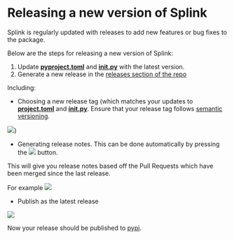 # Releasing a new version of Splink

Splink is regularly updated with releases to add new features or bug fixes to the package.

Below are the steps for releasing a new version of Splink:

1. Update [**pyproject.toml**](https://github.com/moj-analytical-services/splink/blob/master/pyproject.toml) and [**__init__.py**](https://github.com/moj-analytical-services/splink/blob/master/splink/__init__.py) with the latest version.
2. Generate a new release in the [releases section of the repo](https://github.com/moj-analytical-services/splink/releases)

Including:

- Choosing a new release tag (which matches your updates to [**project.toml**](https://github.com/moj-analytical-services/splink/blob/master/pyproject.toml) and [**__init__.py**](https://github.com/moj-analytical-services/splink/blob/master/splink/__init__.py). Ensure that your release tag follows [semantic versioning](https://semver.org/).

![](https://raw.githubusercontent.com/moj-analytical-services/splink/master/docs/img/releases-tag.png))

- Generating release notes. This can be done automatically by pressing the 
![](https://raw.githubusercontent.com/moj-analytical-services/splink/master/docs/img/releases-notes_button.png) button. 

This will give you release notes based off the Pull Requests which have been merged since the last release.

For example
![](https://raw.githubusercontent.com/moj-analytical-services/splink/master/docs/img/releases-notes.png)

- Publish as the latest release

![](https://raw.githubusercontent.com/moj-analytical-services/splink/master/docs/img/releases-publish.png)


Now your release should be published to [pypi](https://pypi.org/project/splink/#history).


